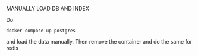 MANUALLY LOAD DB AND INDEX

Do
```
docker compose up postgres
```
and load the data manually. Then remove the container and do the same for redis